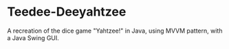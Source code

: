 # Teedee-Deeyahtzee
A recreation of the dice game "Yahtzee!" in Java, using MVVM pattern, with a Java Swing GUI.
